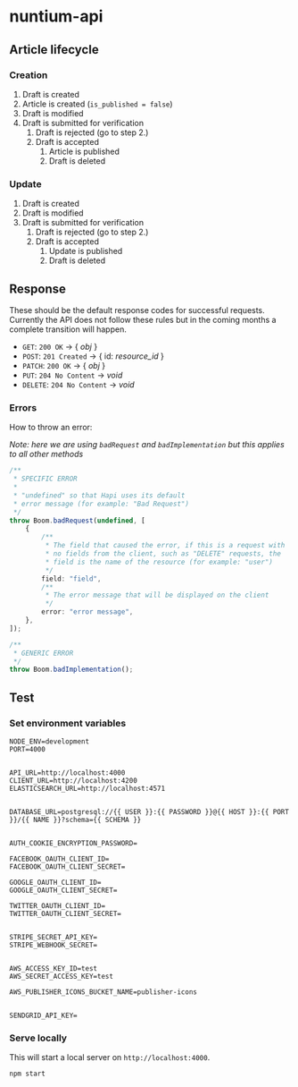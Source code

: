 # nuntium-api

## Article lifecycle

### Creation

1. Draft is created
2. Article is created (`is_published = false`)
3. Draft is modified
4. Draft is submitted for verification
    1. Draft is rejected (go to step 2.)
    2. Draft is accepted
        1. Article is published
        2. Draft is deleted

### Update

1. Draft is created
2. Draft is modified
3. Draft is submitted for verification
    1. Draft is rejected (go to step 2.)
    2. Draft is accepted
        1. Update is published
        2. Draft is deleted

## Response

These should be the default response codes for successful requests.\
Currently the API does not follow these rules but in the coming months a complete transition will happen.

- `GET`: `200 OK` -> { *obj* }
- `POST`: `201 Created` -> { id: *resource_id* }
- `PATCH`: `200 OK` -> { *obj* }
- `PUT`: `204 No Content` -> *void*
- `DELETE`: `204 No Content` -> *void*

### Errors

How to throw an error:

*Note: here we are using `badRequest` and `badImplementation` but this applies to all other methods*

```typescript
/**
 * SPECIFIC ERROR
 * 
 * "undefined" so that Hapi uses its default
 * error message (for example: "Bad Request")
 */
throw Boom.badRequest(undefined, [
    {
        /**
         * The field that caused the error, if this is a request with
         * no fields from the client, such as "DELETE" requests, the
         * field is the name of the resource (for example: "user")
         */
        field: "field",
        /**
         * The error message that will be displayed on the client
         */
        error: "error message",
    },
]);

/**
 * GENERIC ERROR
 */
throw Boom.badImplementation();
```

## Test

### Set environment variables

```
NODE_ENV=development
PORT=4000


API_URL=http://localhost:4000
CLIENT_URL=http://localhost:4200
ELASTICSEARCH_URL=http://localhost:4571


DATABASE_URL=postgresql://{{ USER }}:{{ PASSWORD }}@{{ HOST }}:{{ PORT }}/{{ NAME }}?schema={{ SCHEMA }}


AUTH_COOKIE_ENCRYPTION_PASSWORD=

FACEBOOK_OAUTH_CLIENT_ID=
FACEBOOK_OAUTH_CLIENT_SECRET=

GOOGLE_OAUTH_CLIENT_ID=
GOOGLE_OAUTH_CLIENT_SECRET=

TWITTER_OAUTH_CLIENT_ID=
TWITTER_OAUTH_CLIENT_SECRET=


STRIPE_SECRET_API_KEY=
STRIPE_WEBHOOK_SECRET=


AWS_ACCESS_KEY_ID=test
AWS_SECRET_ACCESS_KEY=test

AWS_PUBLISHER_ICONS_BUCKET_NAME=publisher-icons


SENDGRID_API_KEY=
```

### Serve locally

This will start a local server on `http://localhost:4000`.

```
npm start
```

[nuntium]: https://github.com/nuntium-space/nuntium

